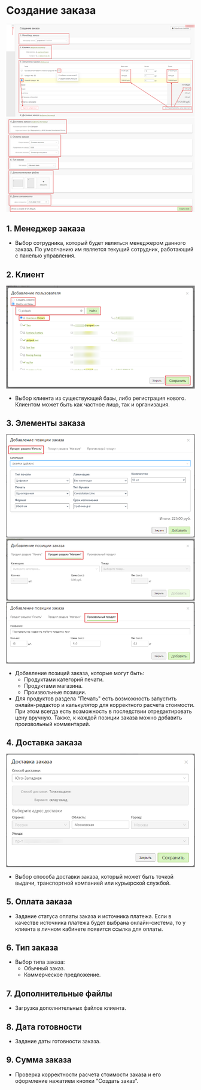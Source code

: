 # Создание заказа

![](../_media/order/order21.png ':size=40%') ![](../_media/order/order26.png ':size=40%')
## 1. Менеджер заказа
* Выбор сотрудника, который будет являться менеджером данного заказа. По умолчанию им является текущий сотрудник, работающий с панелью управления.

## 2. Клиент
![](../_media/order/order22.png ':size=50%')
* Выбор клиента из существующей базы, либо регистрация нового. Клиентом может быть как частное лицо, так и организация.

## 3. Элементы заказа
![](../_media/order/order23.png ':size=50%')
![](../_media/order/order24.png ':size=50%')
![](../_media/order/order25.png ':size=50%')
* Добавление позиций заказа, которые могут быть:
    + Продуктами категорий печати.
    + Продуктами магазина.
    + Произвольные позиции.
* Для продуктов раздела "Печать" есть возможность запустить онлайн-редактор и калькулятор для корректного расчета стоимости. При этом всегда есть возможность в последствии отредактировать цену вручную. Также, к каждой позиции заказа можно добавить произвольный комментарий.

## 4. Доставка заказа
![](../_media/order/order27.png ':size=50%')
* Выбор способа доставки заказа, который может быть точкой выдачи, транспортной компанией или курьерской службой.

## 5. Оплата заказа
* Задание статуса оплаты заказа и источника платежа. Если в качестве источника платежа будет выбрана онлайн-система, то у клиента в личном кабинете появится ссылка для оплаты.

## 6. Тип заказа
* Выбор типа заказа:
    + Обычный заказ.
    + Коммерческое предложение.

## 7. Дополнительные файлы
* Загрузка дополнительных файлов клиента.

## 8. Дата готовности
* Задание даты готовности заказа.

## 9. Сумма заказа
* Проверка корректности расчета стоимости заказа и его оформление нажатием кнопки "Создать заказ".